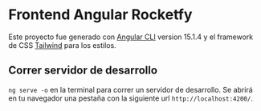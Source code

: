 # Frontend Angular Rocketfy

Este proyecto fue generado con [Angular CLI](https://github.com/angular/angular-cli) version 15.1.4 y el framework de CSS [Tailwind](https://tailwindcss.com/) para los estilos.

## Correr servidor de desarrollo

`ng serve -o` en la terminal para correr un servidor de desarrollo. Se abrirá en tu navegador una pestaña con la siguiente url `http://localhost:4200/`.


